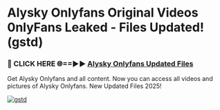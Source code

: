 # Alysky Onlyfans Original Videos 0nlyFans Leaked - Files Updated! (gstd)

<h3>🔴 CLICK HERE 🌐==►► <a href="https://tinyurl.com/ehrbuxhb" rel="nofollow">Alysky Onlyfans Updated Files</a></h3>

Get Alysky Onlyfans and all content. Now you can access all videos and pictures of Alysky Onlyfans. New Updated Files 2025!

[![gstd](https://i.imgur.com/lVYEuWS.gif)](https://tinyurl.com/ehrbuxhb)
